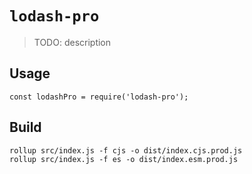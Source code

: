 # `lodash-pro`

> TODO: description

## Usage

```
const lodashPro = require('lodash-pro');

```

## Build

```
rollup src/index.js -f cjs -o dist/index.cjs.prod.js
rollup src/index.js -f es -o dist/index.esm.prod.js

```
